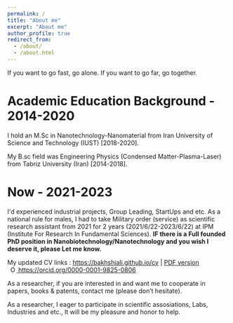 ```yaml
---
permalink: /
title: "About me"
excerpt: "About me"
author_profile: true
redirect_from: 
  - /about/
  - /about.html
---
```

If you want to go fast, go alone. If you want to go far, go together.

Academic Education Background - 2014-2020
======
I hold an M.Sc in Nanotechnology-Nanomaterial from Iran University of Science and Technology (IUST) [2018-2020].

My B.sc field was Engineering Physics (Condensed Matter-Plasma-Laser) from Tabriz University (Iran) [2014-2018].

Now - 2021-2023
======
I'd experienced industrial projects, Group Leading, StartUps and etc. As a national rule for males, I had to take Military order (service) as scientific research assistant from 2021 for 2 years (2021/6/22-2023/6/22) at IPM (Institute For Research In Fundamental Sciences). <b>IF there is a Full founded PhD position in Nanobiotechnology/Nanotechnology and you wish I deserve it, please Let me know.</b>

My updated CV links : <a href="https://bakhshiali.github.io/cv">https://bakhshiali.github.io/cv</a> | <a href="https://drive.google.com/file/d/1yzwVKTL5s4ySonpsOCyoiAnbgx32Harb/view?usp=sharing">PDF version</a> 
<br>
<span id="badgeCont624"><script type="text/javascript" src="https://publons.com/mashlets?el=badgeCont624&rid=ACK-9170-2022"></script></span>
 <a
    id="cy-effective-orcid-url"
    class="underline"
     href="https://orcid.org/0000-0001-9825-0806"
     target="orcid.widget"
     rel="me noopener noreferrer"
     style="vertical-align: top">
     <img
        src="https://orcid.org/sites/default/files/images/orcid_16x16.png"
        style="width: 1em; margin-inline-start: 0.5em"
        alt="ORCID iD icon"/>
      https://orcid.org/0000-0001-9825-0806
    </a>
              
As a researcher, if you are interested in and want me to cooperate in papers, books & patents, contact me (please don’t hesitate).

As a researcher, I eager to participate in scientific assosiations, Labs, Industries and etc., It will be my pleasure and honor to help.<br>

